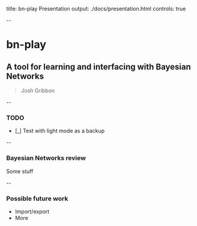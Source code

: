title: bn-play Presentation
output: ./docs/presentation.html
controls: true

--

# bn-play
## A tool for learning and interfacing with Bayesian Networks
> Josh Gribbon

--

### TODO
* [_] Test with light mode as a backup

--

### Bayesian Networks review

Some stuff

--

### Possible future work

* Import/export
* More
